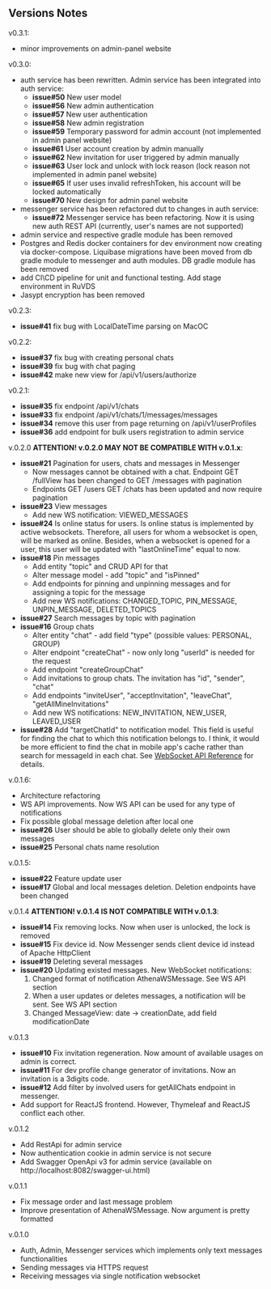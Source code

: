 ## Versions Notes

v0.3.1:
- minor improvements on admin-panel website

v0.3.0:
- auth service has been rewritten. Admin service has been integrated into auth service:
  - **issue#50** New user model
  - **issue#56** New admin authentication
  - **issue#57** New user authentication
  - **issue#58** New admin registration
  - **issue#59** Temporary password for admin account (not implemented in admin panel website)
  - **issue#61** User account creation by admin manually
  - **issue#62** New invitation for user triggered by admin manually
  - **issue#63** User lock and unlock with lock reason (lock reason not implemented in admin panel website)
  - **issue#65** If user uses invalid refreshToken, his account will be locked automatically
  - **issue#70** New design for admin panel website
- messenger service has been refactored dut to changes in auth service:
  - **issue#72** Messenger service has been refactoring. Now it is using new auth REST API (currently, user's names are not supported)
- admin service and respective gradle module has been removed
- Postgres and Redis docker containers for dev environment now creating via docker-compose. Liquibase migrations have been moved from 
db gradle module to messenger and auth modules. DB gradle module has been removed
- add CI\CD pipeline for unit and functional testing. Add stage environment in RuVDS
- Jasypt encryption has been removed

v0.2.3:
- **issue#41** fix bug with LocalDateTime parsing on MacOC

v0.2.2:
- **issue#37** fix bug with creating personal chats
- **issue#39** fix bug with chat paging
- **issue#42** make new view for /api/v1/users/authorize

v0.2.1:
- **issue#35** fix endpoint /api/v1/chats
- **issue#33** fix endpoint /api/v1/chats/1/messages/messages
- **issue#34** remove this user from page returning on /api/v1/userProfiles
- **issue#36** add endpoint for bulk users registration to admin service

v.0.2.0 **ATTENTION! v.0.2.0 MAY NOT BE COMPATIBLE WITH v.0.1.x**:
- **issue#21** Pagination for users, chats and messages in Messenger
  - Now messages cannot be obtained with a chat. Endpoint GET /fullView has been changed to GET /messages with pagination
  - Endpoints GET /users GET /chats has been updated and now require pagination
- **issue#23** View messages
  - Add new WS notification: VIEWED_MESSAGES
- **issue#24** Is online status for users. Is online status is implemented by active websockets. Therefore, all users
  for whom a websocket is open, will be marked as online. Besides, when a websocket is opened for a user, this user will
  be updated with "lastOnlineTime" equal to now.
- **issue#18** Pin messages
  - Add entity "topic" and CRUD API for that
  - Alter message model - add "topic" and "isPinned"
  - Add endpoints for pinning and unpinning messages and for assigning a topic for the message
  - Add new WS notifications: CHANGED_TOPIC, PIN_MESSAGE, UNPIN_MESSAGE, DELETED_TOPICS
- **issue#27** Search messages by topic with pagination 
- **issue#16** Group chats
  - Alter entity "chat" - add field "type" (possible values: PERSONAL, GROUP)
  - Alter endpoint "createChat" - now only long "userId" is needed for the request
  - Add endpoint "createGroupChat"
  - Add invitations to group chats. The invitation has "id", "sender", "chat"
  - Add endpoints "inviteUser", "acceptInvitation", "leaveChat", "getAllMineInvitations"
  - Add new WS notifications: NEW_INVITATION, NEW_USER, LEAVED_USER
- **issue#28** Add "targetChatId" to notification model. This field is useful for finding the chat to which this 
notification belongs to. I think, it would be more efficient to find the chat in mobile app's cache rather than 
search for messageId in each chat. See [WebSocket API Reference](WebSocket%20API.md) for details.

v.0.1.6:
- Architecture refactoring
- WS API improvements. Now WS API can be used for any type of notifications
- Fix possible global message deletion after local one
- **issue#26** User should be able to globally delete only their own messages
- **issue#25** Personal chats name resolution

v.0.1.5:
- **issue#22** Feature update user
- **issue#17** Global and local messages deletion. Deletion endpoints have been changed

v.0.1.4 **ATTENTION! v.0.1.4 IS NOT COMPATIBLE WITH v.0.1.3**:
- **issue#14** Fix removing locks. Now when user is unlocked, the lock is removed
- **issue#15** Fix device id. Now Messenger sends client device id instead of Apache HttpClient
- **issue#19** Deleting several messages
- **issue#20** Updating existed messages. New WebSocket notifications:
    1. Changed format of notification AthenaWSMessage. See WS API section
    2. When a user updates or deletes messages, a notification will be sent. See WS API section
    3. Changed MessageView: date -> creationDate, add field modificationDate

v.0.1.3
- **issue#10** Fix invitation regeneration. Now amount of available usages on admin is correct.
- **issue#11** For dev profile change generator of invitations. Now an invitation is a 3digits code.
- **issue#12** Add filter by involved users for getAllChats endpoint in messenger.
- Add support for ReactJS frontend. However, Thymeleaf and ReactJS conflict each other.

v.0.1.2
- Add RestApi for admin service
- Now authentication cookie in admin service is not secure
- Add Swagger OpenApi v3 for admin service (available on http://localhost:8082/swagger-ui.html)

v.0.1.1
- Fix message order and last message problem
- Improve presentation of AthenaWSMessage. Now argument is pretty formatted

v.0.1.0
- Auth, Admin, Messenger services which implements only text messages functionalities
- Sending messages via HTTPS request
- Receiving messages via single notification websocket